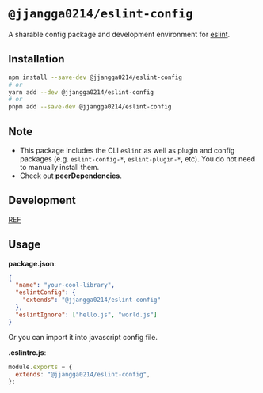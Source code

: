 # `@jjangga0214/eslint-config`

A sharable config package and development environment for [eslint](https://eslint.org).

## Installation

```sh
npm install --save-dev @jjangga0214/eslint-config
# or
yarn add --dev @jjangga0214/eslint-config
# or
pnpm add --save-dev @jjangga0214/eslint-config
```

## Note

- This package includes the CLI `eslint` as well as plugin and config packages (e.g. `eslint-config-*`, `eslint-plugin-*`, etc). You do not need to manually install them.
- Check out **peerDependencies**.

## Development

[REF](https://eslint.org/docs/developer-guide/shareable-configs)

## Usage

**package.json**:

```json
{
  "name": "your-cool-library",
  "eslintConfig": {
    "extends": "@jjangga0214/eslint-config"
  },
  "eslintIgnore": ["hello.js", "world.js"]
}
```

Or you can import it into javascript config file.

**.eslintrc.js**:

```js
module.exports = {
  extends: "@jjangga0214/eslint-config",
};
```
